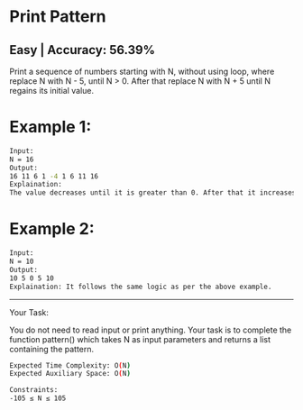 # Print Pattern

## Easy   |   Accuracy: 56.39%

<p>Print a sequence of numbers starting with N, without using loop, where replace N with N - 5, until N > 0. After that replace N with N + 5 until N regains its initial value.</p>

# Example 1:

```bash
Input: 
N = 16
Output: 
16 11 6 1 -4 1 6 11 16
Explaination: 
The value decreases until it is greater than 0. After that it increases and stops when it becomes 16 again.
```

# Example 2:

```bash
Input: 
N = 10
Output: 
10 5 0 5 10
Explaination: It follows the same logic as per the above example.
```

<hr>

<span>Your Task:</span>
<p>You do not need to read input or print anything. Your task is to complete the function pattern() which takes N as input parameters and returns a list containing the pattern.</p>

```bash
Expected Time Complexity: O(N)
Expected Auxiliary Space: O(N)

Constraints:
-105 ≤ N ≤ 105
```